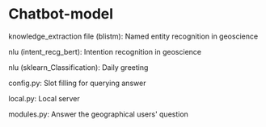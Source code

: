 # Chatbot-model
knowledge_extraction file (blistm): Named entity recognition in geoscience

nlu (intent_recg_bert): Intention recognition in geoscience

nlu (sklearn_Classification): Daily greeting

config.py: Slot filling for querying answer

local.py: Local server

modules.py: Answer the geographical users' question
